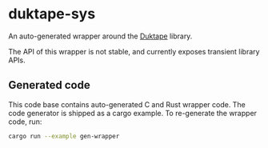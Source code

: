 # duktape-sys

An auto-generated wrapper around the [Duktape][1] library.

The API of this wrapper is not stable, and currently exposes
transient library APIs.

[1]: http://duktape.org/

## Generated code

This code base contains auto-generated C and Rust wrapper code.  The
code generator is shipped as a cargo example.  To re-generate the
wrapper code, run:

```bash
cargo run --example gen-wrapper
```
